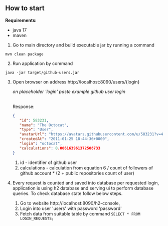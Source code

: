 ## How to start

**Requirements:**

* java 17
* maven

1. Go to main directory and build executable jar by running a command

```
mvn clean package
```

2. Run application by command

```
java -jar target/github-users.jar
```

3. Open browser on address http://localhost:8090/users/{login}

   *on placeholder 'login' paste example github user login*

    <br>
    Response:
   
   ```json
   {
      "id": 583231,
      "name": "The Octocat",
      "type": "User",
      "avatarUrl": "https://avatars.githubusercontent.com/u/583231?v=4",
      "createdAt": "2011-01-25 18:44:36+0000",
      "login": "octocat",
      "calculations": 0.006163961372508733
   }
    ```
   1. id - identifier of github user
   2. calculations - calculation from equation 6 / count of followers of github account * (2 + public repositories count of user)


4. Every request is counted and saved into database per requested login, 
   application is using h2 database and serving ui to perform database queries. 
   To check database state follow below steps. 
   1. Go to website http://localhost:8090/h2-console,
   2. Login into user 'users' with password 'password'
   3. Fetch data from suitable table by command ```SELECT * FROM LOGIN_REQUESTS;```


   